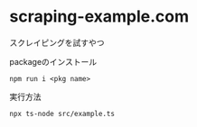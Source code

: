 # scraping-example.com
スクレイピングを試すやつ

packageのインストール

```shell
npm run i <pkg name>
```


実行方法

```shell
npx ts-node src/example.ts
```
